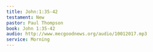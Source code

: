 ```yaml
---
title: John:1:35-42
testament: New
pastor: Paul Thompson
book: John 1:35-42
audio: http://www.mecgoodnews.org/audio/10012017.mp3
service: Morning
---
```

